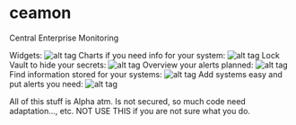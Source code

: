 # ceamon
Central Enterprise Monitoring

Widgets:
![alt tag](http://i.imgur.com/mEmbwUJ.jpg)
Charts if you need info for your system:
![alt tag](http://i.imgur.com/8pXkZPH.jpg)
Lock Vault to hide your secrets:
![alt tag](http://i.imgur.com/FARJvp3.jpg)
Overview your alerts planned:
![alt tag](http://i.imgur.com/2SY2m0C.jpg)
Find information stored for your systems:
![alt tag](http://i.imgur.com/MKC1RiA.jpg)
Add systems easy and put alerts you need:
![alt tag](http://i.imgur.com/1dRPgOm.jpg)

All of this stuff is Alpha atm. Is not secured, so much code need adaptation..., etc. NOT USE THIS if you are not sure what you do.
